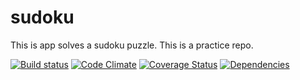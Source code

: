 # sudoku

This is app solves a sudoku puzzle.  This is a practice repo.

[![Build status][travis-image]][travis-url] [![Code Climate][codeclimate-image]][codeclimate-url] [![Coverage Status][coverage-image]][coverage-url] [![Dependencies][david-image]][david-url]

[travis-url]: http://travis-ci.org/GrantStampfli/sudoku
[travis-image]: https://secure.travis-ci.org/GrantStampfli/sudoku.png?branch=master
[codeclimate-image]: https://codeclimate.com/github/GrantStampfli/sudoku.png
[codeclimate-url]: https://codeclimate.com/github/GrantStampfli/sudoku
[coverage-image]: https://coveralls.io/repos/GrantStampfli/sudoku/badge.png
[coverage-url]: https://coveralls.io/r/GrantStampfli/sudoku
[david-image]: https://david-dm.org/GrantStampfli/sudoku.png?theme=shields.io
[david-url]: https://david-dm.org/GrantStampfli/sudoku

